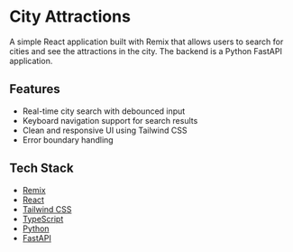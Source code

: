 # City Attractions

A simple React application built with Remix that allows users to search for cities and see the attractions in the city. The backend is a Python FastAPI application.



## Features

- Real-time city search with debounced input
- Keyboard navigation support for search results
- Clean and responsive UI using Tailwind CSS
- Error boundary handling

## Tech Stack

- [Remix](https://remix.run/)
- [React](https://reactjs.org/)
- [Tailwind CSS](https://tailwindcss.com/)
- [TypeScript](https://www.typescriptlang.org/)
- [Python](https://www.python.org/)
- [FastAPI](https://fastapi.tiangolo.com/)

